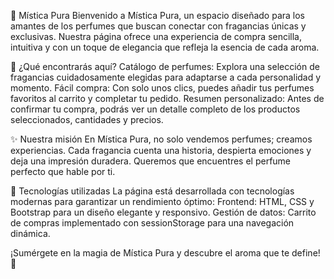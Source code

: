 🌿 Mística Pura
Bienvenido a Mística Pura, un espacio diseñado para los amantes de los perfumes que buscan conectar con fragancias únicas y exclusivas. Nuestra página ofrece una experiencia de compra sencilla, intuitiva y con un toque de elegancia que refleja la esencia de cada aroma.

🛒 ¿Qué encontrarás aquí?
Catálogo de perfumes: Explora una selección de fragancias cuidadosamente elegidas para adaptarse a cada personalidad y momento.
Fácil compra: Con solo unos clics, puedes añadir tus perfumes favoritos al carrito y completar tu pedido.
Resumen personalizado: Antes de confirmar tu compra, podrás ver un detalle completo de los productos seleccionados, cantidades y precios.

✨ Nuestra misión
En Mística Pura, no solo vendemos perfumes; creamos experiencias. Cada fragancia cuenta una historia, despierta emociones y deja una impresión duradera. Queremos que encuentres el perfume perfecto que hable por ti.

🚀 Tecnologías utilizadas
La página está desarrollada con tecnologías modernas para garantizar un rendimiento óptimo:
Frontend: HTML, CSS y Bootstrap para un diseño elegante y responsivo.
Gestión de datos: Carrito de compras implementado con sessionStorage para una navegación dinámica.

¡Sumérgete en la magia de Mística Pura y descubre el aroma que te define! 🌟
